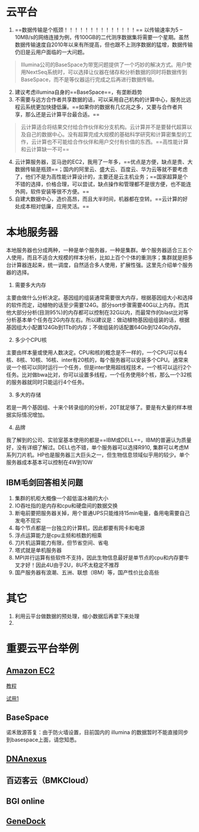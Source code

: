 # 云平台
1. ==数据传输是个瓶颈！！！！！！！！！！！！！！== 以传输速率为5 – 10MB/s的网络连接为例，传100GB的二代测序数据集将需要一个星期。虽然数据传输速度自2010年以来有所提高，但也跟不上测序数据的猛增，数据传输仍旧是云用户面临的一大问题。
> Illumina公司的BaseSpace为带宽问题提供了一个巧妙的解决方式。用户使用NextSeq系统时，可以选择让仪器在储存和分析数据的同时将数据传到BaseSpace，而不是等仪器运行完成之后再进行数据传输。
2. 建议考虑illumina自身的==BaseSpace==，有垄断趋势
3. 不需要与远方合作者共享数据的话，可以采用自己机构的计算中心，服务比远程云系统更加快捷低廉。==如果你的数据有几亿兆之多，又要与合作者共享，那么还是云计算平台最合适。==
> 云计算适合将结果交付给合作伙伴和分支机构。云计算并不是要替代超算以及自己的数据中心。没有超算完成大规模的基础科学研究和计算密集型的工作，云计算也不可能给合作伙伴和用户交付有价值的东西。==高性能计算和云计算缺一不可==
4. 云计算服务器，亚马逊的EC2，我用了一年多，==优点是方便，缺点是贵、大数据传输是瓶颈==；国内的阿里云、盛大云、百度云、华为云等就不要考虑了，他们不是为高性能计算设计的，主要还是云主机业务；==国家超算是个不错的选择，价格合理，可以尝试，缺点操作和管理都不是很方便，也不能连外网，软件安装等很不方便。==
5. 自建大数据中心，造价高昂，而且大半时间，机器都在空转。==云计算的好处成本相对低廉，应用灵活。==

# 本地服务器
本地服务器也分成两种，一种是单个服务器，一种是集群。单个服务器适合三五个人使用，而且不适合大规模的样本分析，比如上百个个体的重测序；集群就是把多台计算器连起来，统一调度，自然适合多人使用，扩展性强。这里先介绍单个服务器的选择。

1. 需要多大内存

主要由做什么分析决定。基因组的组装通常需要很大内存，根据基因组大小和选择的软件而定，动植物的话至少需要124G。部分sort步骤需要40G以上内存。而其他大部分分析(目测95%)的内存都可以控制在32G以内，而最常作的blast比对等分析基本单个任务在2G内存左右。所以建议是：做动植物基因组组装的话，根据基因组大小配置124Gb到1Tb的内存；不做组装的话配置64Gb到124Gb内存。


2. 多少个CPU核

主要由样本量或使用人数决定。CPU和核的概念是不一样的，一个CPU可以有4核、8核、10核、16核、inter有20核的，每个服务器可以安装多个CPU。通常来说一个核可以同时运行一个任务，但是inter使用超线程技术，一个核可以运行2个任务。比对做bwa比对，你可以设置多线程，一个任务使用8个核，那么一个32核的服务器就同时只能运行4个任务。

3. 多大的存储

若是一两个基因组、十来个转录组的的分析，20T就足够了。要是有大量的样本根据实际情况增加。

4. 品牌

我了解到的公司、实验室基本使用的都是==IBM或DELL==，IBM的普遍认为质量好，没有详细了解过。DELL也不错，单个服务器可以选择R910, 集群可以考虑M系列刀片机。HP也是服务器三大巨头之一，但生物信息领域似乎用的较少。单个服务器成本基本可以控制在4W到10W

## IBM毛剑回答相关问题
1. 集群的机柜大概像一个超低温冰箱的大小
2. IO吞吐指的是内存和cpu和硬盘间的数据交换
3. 断电前要把服务器关掉，用个普通UPS只能维持15min电量，备用电需要自己发电不现实
4. 每个节点都是一台独立的计算机，因此都要有网卡和电源
5. 浮点运算能力是cpu主频和核数的相乘
6. 刀片机运算能力有限，但节省空间、省电
7. 塔式就是单机服务器
8. MPI并行运算有些软件不支持，因此生物信息最好是单节点的cpu和内存要牛叉才好！因此4U由于2U，8U不太稳定不推荐
9. 国产服务器有浪潮、五洲、联想（IBM）等，国产性价比会高些

# 其它
1. 利用云平台做数据的预处理，缩小数据后再拿下来处理
2. 

# 重要云平台举例
## [Amazon EC2](https://aws.amazon.com/cn/ec2/)
[教程](https://indexofire.gitbooks.io/notebook_of_analyzing_pathogen_ngs_data/content/appendix/a2_amazon_ec2.html)

[试用1](http://www.biofacebook.com/?p=332)

## BaseSpace
诺禾致源答复：由于防火墙设置，目前国内的 illumina 的数据暂时不能直接同步到basespace上面，请您知悉。
## [DNAnexus](https://www.dnanexus.com/)

## 百迈客云（BMKCloud）

## BGI online

## [GeneDock](https://www.genedock.com/)





